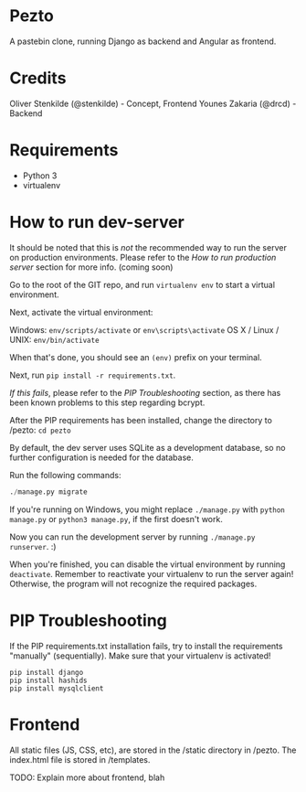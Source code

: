 # Pezto

A pastebin clone, running Django as backend and Angular as frontend.

# Credits

Oliver Stenkilde (@stenkilde) - Concept, Frontend
Younes Zakaria (@drcd) - Backend

# Requirements

- Python 3
- virtualenv

# How to run dev-server

It should be noted that this is *not* the recommended way to run the server on production environments.
Please refer to the *How to run production server* section for more info. (coming soon)

Go to the root of the GIT repo, and run `virtualenv env` to start a virtual environment.

Next, activate the virtual environment:

Windows: `env/scripts/activate` or `env\scripts\activate`
OS X / Linux / UNIX: `env/bin/activate`

When that's done, you should see an `(env)` prefix on your terminal.

Next, run `pip install -r requirements.txt`.

*If this fails*, please refer to the *PIP Troubleshooting* section, as there has been known problems to this step regarding bcrypt.

After the PIP requirements has been installed, change the directory to /pezto: `cd pezto`

By default, the dev server uses SQLite as a development database, so no further configuration is needed for the database.

Run the following commands:
```./manage.py makemigrations
./manage.py migrate
```

If you're running on Windows, you might replace `./manage.py` with `python manage.py` or `python3 manage.py`, if the first doesn't work.

Now you can run the development server by running `./manage.py runserver`. :)

When you're finished, you can disable the virtual environment by running `deactivate`. Remember to reactivate your virtualenv to run the server again! Otherwise, the program will not recognize the required packages.

# PIP Troubleshooting

If the PIP requirements.txt installation fails, try to install the requirements "manually" (sequentially).
Make sure that your virtualenv is activated!
```pip install bcrypt
pip install django
pip install hashids
pip install mysqlclient
```

# Frontend

All static files (JS, CSS, etc), are stored in the /static directory in /pezto. The index.html file is stored in /templates.

TODO: Explain more about frontend, blah
